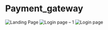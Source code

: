 # Payment_gateway
![Landing Page](https://user-images.githubusercontent.com/84183445/131239050-24019851-5d18-49ef-8b9c-bf5f9f131a58.jpg)
![Login page – 1](https://user-images.githubusercontent.com/84183445/131239024-f3971aa5-0613-4ea8-96d9-221de1f70b35.jpg)
![Login page](https://user-images.githubusercontent.com/84183445/131239027-dcca5ade-35f1-4ffc-a38c-f36b91219c49.jpg)
